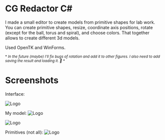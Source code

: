 
# CG Redactor C#

I made a small editor to create models from primitive shapes for lab work. You can create primitive shapes, resize, coordinate axis positions, rotate (except for the ball, torus and spiral), and choose colors. That together allows to create different 3d models.

Used OpenTK and WinForms. 

<sub>* *In the future (maybe) I'll fix bugs of rotation and add it to other figures. I also need to add saving the result and loading it. 🧶* *</sub>

# Screenshots
Interface:

![Logo](https://sun9-6.userapi.com/impg/Z2ohPm2kaJKxP0JWzqg12r-tf7XEG6i0hxHpzQ/HI0KO9xoB9Y.jpg?size=1840x1049&quality=96&sign=dfb9518985ab36fe6a297128b661ae6d&type=album)

My model:
![Logo](https://sun9-9.userapi.com/impg/vD7P1FbVkR-1rLSCdRBoJ5dCMeQIGXiP0c6mzA/ropikEtNW04.jpg?size=1077x559&quality=96&sign=cb47a4f1585f47c44cef7ce67f395466&type=album)

![Logo](https://sun9-5.userapi.com/impg/NuxTTOECJbPkBwDApp1yACMBqMF4qvHF9xA4kQ/-pISni07SnA.jpg?size=944x602&quality=96&sign=dd835190c2067887b547170a7c0bf036&type=album)

Primitives (not all):
![Logo](https://sun9-80.userapi.com/impg/nQ_9Cx7OfnQQDguLsigWNv0AdjmtETkVQfUECQ/EFWK8lNo2O4.jpg?size=899x587&quality=96&sign=3b3bc5428658bb25195b82dd4124dc05&type=album)

